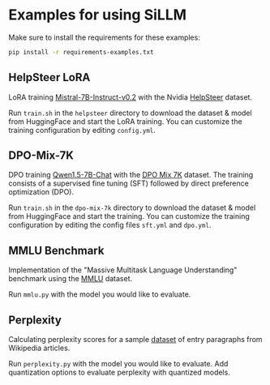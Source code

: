 # Examples for using SiLLM

Make sure to install the requirements for these examples:
``` sh
pip install -r requirements-examples.txt
```

## HelpSteer LoRA
LoRA training [Mistral-7B-Instruct-v0.2](https://huggingface.co/mistralai/Mistral-7B-Instruct-v0.2) with the Nvidia [HelpSteer](https://huggingface.co/datasets/nvidia/HelpSteer) dataset.

Run `train.sh` in the `helpsteer` directory to download the dataset & model from HuggingFace and start the LoRA training. You can customize the training configuration by editing `config.yml`.

## DPO-Mix-7K
DPO training [Qwen1.5-7B-Chat](https://huggingface.co/Qwen/Qwen1.5-7B-Chat) with the [DPO Mix 7K](https://huggingface.co/datasets/argilla/dpo-mix-7k) dataset. The training consists of a supervised fine tuning (SFT) followed by direct preference optimization (DPO).

Run `train.sh` in the `dpo-mix-7k` directory to download the dataset & model from HuggingFace and start the training. You can customize the training configuration by editing the config files `sft.yml` and `dpo.yml`.

## MMLU Benchmark
Implementation of the "Massive Multitask Language Understanding" benchmark using the [MMLU](https://huggingface.co/datasets/cais/mmlu) dataset.

Run `mmlu.py` with the model you would like to evaluate.

## Perplexity
Calculating perplexity scores for a sample [dataset](https://huggingface.co/datasets/Cohere/wikipedia-2023-11-embed-multilingual-v3) of entry paragraphs from Wikipedia articles.

Run `perplexity.py` with the model you would like to evaluate. Add quantization options to evaluate perplexity with quantized models.